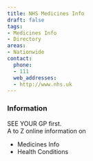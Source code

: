 ```yaml
---
title: NHS Medicines Info
draft: false
tags:
- Medicines Info
- Directory
areas:
- Nationwide
contact:
  phone:
  - 111
  web_addresses:
  - http://www.nhs.uk
---
```


### Information
SEE YOUR GP first.  
A to Z online information on  
- Medicines Info
- Health Conditions